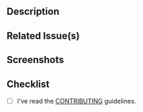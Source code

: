 ## Description

<!-- Describe the big picture of your changes to communicate to the maintainers
  why we should accept this pull request. -->

## Related Issue(s)

<!--
  If this PR fixes any issues, please link to the issue here.
  - Resolves #<issue_number>
-->

## Screenshots

<!-- Add screenshots of the changes if applicable. -->

## Checklist

- [ ] I've read the [CONTRIBUTING](https://github.com/AEGIS-GAME/aegis/blob/main/CONTRIBUTING.md) guidelines.
